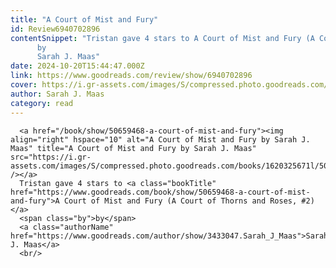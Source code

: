```yaml
---
title: "A Court of Mist and Fury"
id: Review6940702896
contentSnippet: "Tristan gave 4 stars to A Court of Mist and Fury (A Court of Thorns and Roses, #2)
      by
      Sarah J. Maas"
date: 2024-10-20T15:44:47.000Z
link: https://www.goodreads.com/review/show/6940702896
cover: https://i.gr-assets.com/images/S/compressed.photo.goodreads.com/books/1620325671l/50659468._SY75_.jpg
author: Sarah J. Maas
category: read
---
```


      
      <a href="/book/show/50659468-a-court-of-mist-and-fury"><img align="right" hspace="10" alt="A Court of Mist and Fury by Sarah J. Maas" title="A Court of Mist and Fury by Sarah J. Maas" src="https://i.gr-assets.com/images/S/compressed.photo.goodreads.com/books/1620325671l/50659468._SY75_.jpg" /></a>
      Tristan gave 4 stars to <a class="bookTitle" href="https://www.goodreads.com/book/show/50659468-a-court-of-mist-and-fury">A Court of Mist and Fury (A Court of Thorns and Roses, #2)</a>
      <span class="by">by</span>
      <a class="authorName" href="https://www.goodreads.com/author/show/3433047.Sarah_J_Maas">Sarah J. Maas</a>
      <br/>